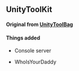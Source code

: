 ## UnityToolKit

#### Original from [UnityToolBag](https://github.com/nickgravelyn/UnityToolbag)


#### Things added
- Console server

- WhoIsYourDaddy